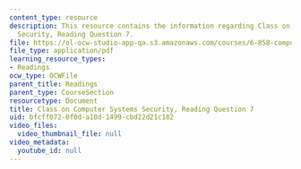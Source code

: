 ```yaml
---
content_type: resource
description: This resource contains the information regarding Class on Computer Systems
  Security, Reading Question 7.
file: https://ol-ocw-studio-app-qa.s3.amazonaws.com/courses/6-858-computer-systems-security-fall-2014/bfcff0720f0da10d1499cbd22d21c182_MIT6_858F14_Reading7.pdf
file_type: application/pdf
learning_resource_types:
- Readings
ocw_type: OCWFile
parent_title: Readings
parent_type: CourseSection
resourcetype: Document
title: Class on Computer Systems Security, Reading Question 7
uid: bfcff072-0f0d-a10d-1499-cbd22d21c182
video_files:
  video_thumbnail_file: null
video_metadata:
  youtube_id: null
---
```

